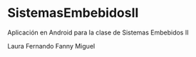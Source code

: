 # SistemasEmbebidosII
Aplicación en Android para la clase de Sistemas Embebidos II

Laura
Fernando
Fanny
Miguel
